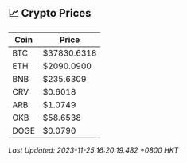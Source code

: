 ## 📈 Crypto Prices

| Coin | Price |
| ---- | ----- |
| BTC | $37830.6318 |
| ETH | $2090.0900 |
| BNB | $235.6309 |
| CRV | $0.6018 |
| ARB | $1.0749 |
| OKB | $58.6538 |
| DOGE | $0.0790 |

_Last Updated: 2023-11-25 16:20:19.482 +0800 HKT_